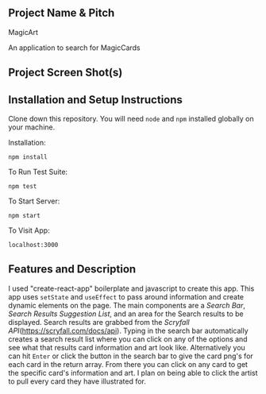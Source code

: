 ## Project Name & Pitch

MagicArt

An application to search for MagicCards


## Project Screen Shot(s)



## Installation and Setup Instructions

Clone down this repository. You will need `node` and `npm` installed globally on your machine.  

Installation:

`npm install`  

To Run Test Suite:  

`npm test`  

To Start Server:

`npm start`  

To Visit App:

`localhost:3000`  

## Features and Description

I used "create-react-app" boilerplate and javascript to create this app. This app uses `setState` and `useEffect` to pass around information and create dynamic elements on the page. The main components are a *Search Bar*, *Search Results Suggestion List*, and an area for the Search results to be displayed. Search results are grabbed from the *Scryfall API*(https://scryfall.com/docs/api). Typing in the search bar automatically creates a search result list where you can click on any of the options and see what that results card information and art look like. Alternatively you can hit `Enter` or click the button in the search bar to give the card png's for each card in the return array. From there you can click on any card to get the specific card's information and art. I plan on being able to click the artist to pull every card they have illustrated for.